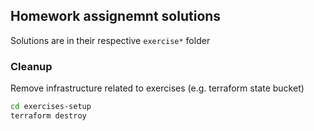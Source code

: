## Homework assignemnt solutions

Solutions are in their respective `exercise*` folder

### Cleanup

Remove infrastructure related to exercises (e.g. terraform state bucket)
```bash
cd exercises-setup
terraform destroy
```
